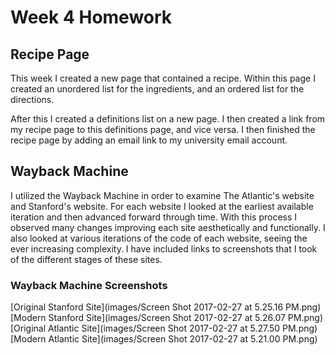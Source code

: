# Week 4 Homework

## Recipe Page

This week I created a new page that contained a recipe.  Within this page I created an unordered list for the ingredients, and an ordered list for the directions.

 After this I created a definitions list on a new page. I then created a link from my recipe page to this definitions page, and vice versa.  I then finished the recipe page by adding an email link to my university email account.

## Wayback Machine

 I utilized the Wayback Machine in order to examine The Atlantic's website and Stanford's website. For each website I looked at the earliest available iteration and then advanced forward through time.  With this process I observed many changes improving each site aesthetically and functionally.  I also looked at various iterations of the code of each website, seeing the ever increasing complexity. I have included links to screenshots that I took of the different stages of these sites.

 ### Wayback Machine Screenshots

 [Original Stanford Site](images/Screen Shot 2017-02-27 at 5.25.16 PM.png)
 [Modern Stanford Site](images/Screen Shot 2017-02-27 at 5.26.07 PM.png)
 [Original Atlantic Site](images/Screen Shot 2017-02-27 at 5.27.50 PM.png)
 [Modern Atlantic Site](images/Screen Shot 2017-02-27 at 5.21.00 PM.png)
